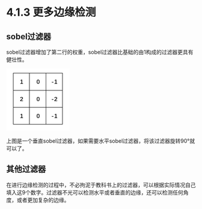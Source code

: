 # 4.1.3 更多边缘检测

## sobel过滤器

sobel过滤器增加了第二行的权重，sobel过滤器比基础的由1构成的过滤器更具有健壮性。

![](/assets/SobelFilter.png)

上图是一个垂直sobel过滤器，如果需要水平sobel过滤器，将该过滤器旋转90°就可以了。

## 其他过滤器

在进行边缘检测的过程中，不必拘泥于教科书上的过滤器，可以根据实际情况自己填入这9个数字。过滤器不光可以检测水平或者垂直的边缘，还可以检测任何角度，或者更加复杂的边缘。



